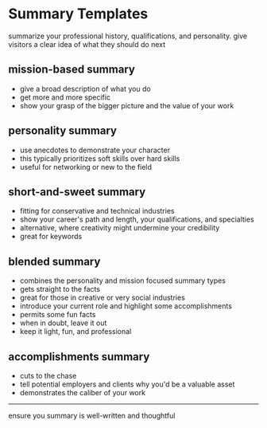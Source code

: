 # Summary Templates

summarize your professional history, qualifications, and personality. give
visitors a clear idea of what they should do next

## mission-based summary

- give a broad description of what you do
- get more and more specific
- show your grasp of the bigger picture and the value of your work

## personality summary

- use anecdotes to demonstrate your character
- this typically prioritizes soft skills over hard skills
- useful for networking or new to the field

## short-and-sweet summary

- fitting for conservative and technical industries
- show your career's path and length, your qualifications, and specialties
- alternative, where creativity might undermine your credibility
- great for keywords

## blended summary

- combines the personality and mission focused summary types
- gets straight to the facts
- great for those in creative or very social industries
- introduce your current role and highlight some accomplishments
- permits some fun facts
- when in doubt, leave it out
- keep it light, fun, and professional

## accomplishments summary

- cuts to the chase
- tell potential employers and clients why you'd be a valuable asset
- demonstrates the caliber of your work

----

ensure you summary is well-written and thoughtful
